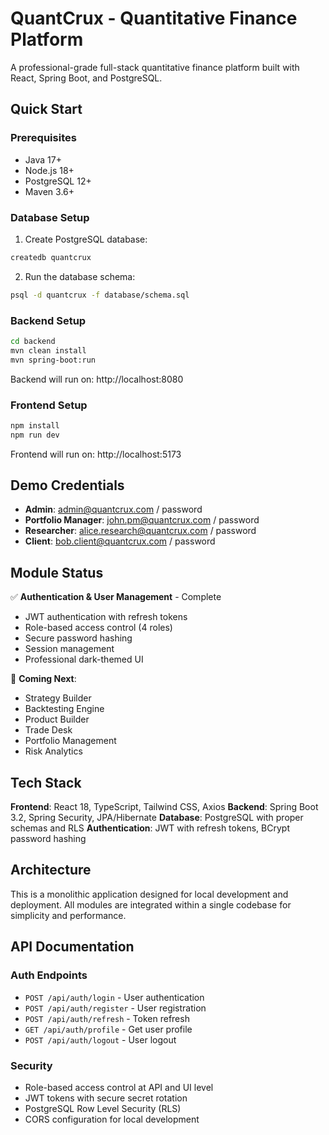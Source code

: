 # QuantCrux - Quantitative Finance Platform

A professional-grade full-stack quantitative finance platform built with React, Spring Boot, and PostgreSQL.

## Quick Start

### Prerequisites
- Java 17+
- Node.js 18+
- PostgreSQL 12+
- Maven 3.6+

### Database Setup
1. Create PostgreSQL database:
```bash
createdb quantcrux
```

2. Run the database schema:
```bash
psql -d quantcrux -f database/schema.sql
```

### Backend Setup
```bash
cd backend
mvn clean install
mvn spring-boot:run
```

Backend will run on: http://localhost:8080

### Frontend Setup
```bash
npm install
npm run dev
```

Frontend will run on: http://localhost:5173

## Demo Credentials

- **Admin**: admin@quantcrux.com / password
- **Portfolio Manager**: john.pm@quantcrux.com / password  
- **Researcher**: alice.research@quantcrux.com / password
- **Client**: bob.client@quantcrux.com / password

## Module Status

✅ **Authentication & User Management** - Complete
- JWT authentication with refresh tokens
- Role-based access control (4 roles)
- Secure password hashing
- Session management
- Professional dark-themed UI

🔄 **Coming Next**:
- Strategy Builder
- Backtesting Engine
- Product Builder
- Trade Desk
- Portfolio Management
- Risk Analytics

## Tech Stack

**Frontend**: React 18, TypeScript, Tailwind CSS, Axios
**Backend**: Spring Boot 3.2, Spring Security, JPA/Hibernate
**Database**: PostgreSQL with proper schemas and RLS
**Authentication**: JWT with refresh tokens, BCrypt password hashing

## Architecture

This is a monolithic application designed for local development and deployment. All modules are integrated within a single codebase for simplicity and performance.

## API Documentation

### Auth Endpoints
- `POST /api/auth/login` - User authentication
- `POST /api/auth/register` - User registration  
- `POST /api/auth/refresh` - Token refresh
- `GET /api/auth/profile` - Get user profile
- `POST /api/auth/logout` - User logout

### Security
- Role-based access control at API and UI level
- JWT tokens with secure secret rotation
- PostgreSQL Row Level Security (RLS)
- CORS configuration for local development